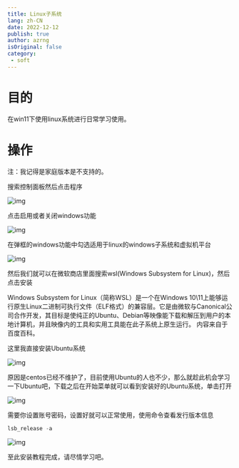 ```yaml
---
title: Linux子系统
lang: zh-CN
date: 2022-12-12
publish: true
author: azrng
isOriginal: false
category:
 - soft
---
```


# 目的

在win11下使用linux系统进行日常学习使用。

# 操作

注：我记得是家庭版本是不支持的。

搜索控制面板然后点击程序

![img](https://cdn.jsdelivr.net/gh/azrng/file/blog202212122216903.png)

点击启用或者关闭windows功能

![img](https://cdn.jsdelivr.net/gh/azrng/file/blog202212122216864.png)

在弹框的windows功能中勾选适用于linux的windows子系统和虚拟机平台

![img](https://cdn.jsdelivr.net/gh/azrng/file/blog202212122216686.png)

然后我们就可以在微软商店里面搜索wsl(Windows Subsystem for Linux)，然后点击安装

Windows Subsystem for Linux（简称WSL）是一个在Windows 10\11上能够运行原生Linux二进制可执行文件（ELF格式）的兼容层。它是由微软与Canonical公司合作开发，其目标是使纯正的Ubuntu、Debian等映像能下载和解压到用户的本地计算机，并且映像内的工具和实用工具能在此子系统上原生运行。 内容来自于百度百科。

这里我直接安装Ubuntu系统

![img](https://cdn.jsdelivr.net/gh/azrng/file/blog202212122217565.png)

原因是centos已经不维护了，目前使用Ubuntu的人也不少，那么就趁此机会学习一下Ubuntu吧，下载之后在开始菜单就可以看到安装好的Ubuntu系统，单击打开

![img](https://cdn.jsdelivr.net/gh/azrng/file/blog202212122217017.png)

需要你设置账号密码，设置好就可以正常使用，使用命令查看发行版本信息

```csharp
lsb_release -a
```

![img](https://cdn.jsdelivr.net/gh/azrng/file/blog202212122217588.png)

至此安装教程完成，请尽情学习吧。
